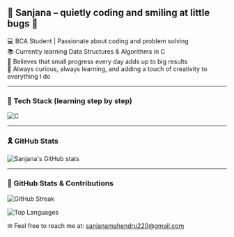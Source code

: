 ## 🌸 Sanjana – quietly coding and smiling at little bugs 🌸
💻 BCA Student | Passionate about coding and problem solving  
📚 Currently learning Data Structures & Algorithms in C  
🌱 Believes that small progress every day adds up to big results  
🌷 Always curious, always learning, and adding a touch of creativity to everything I do  

---

### 🎀 Tech Stack (learning step by step)
![C](https://img.shields.io/badge/-C-00599C?style=flat&logo=c&logoColor=white)

---

### 🎗 GitHub Stats
![Sanjana's GitHub stats](https://github-readme-stats.vercel.app/api?username=Sanjana35-alt&show_icons=true&bg_color=000000&title_color=ff69b4&text_color=ffc0cb&icon_color=ff69b4&border_color=ff1493)

---

### 🌟 GitHub Stats & Contributions

<!-- Streak & Contributions -->
![GitHub Streak](https://github-readme-streak-stats.herokuapp.com/?user=Sanjana35-alt&background=000000&stroke=ff69b4&ring=ff69b4&fire=ff1493&currStreakLabel=ffc0cb&sideNums=ffc0cb&currStreakNum=ff69b4&sideLabels=ffc0cb&dates=ffb6c1)

<!-- Most Used Languages -->
![Top Languages](https://github-readme-stats.vercel.app/api/top-langs/?username=Sanjana35-alt&layout=compact&bg_color=000000&title_color=ff69b4&text_color=ffc0cb&icon_color=ff69b4&border_color=ff1493)


✉ Feel free to reach me at: sanjanamahendru220@gmail.com
